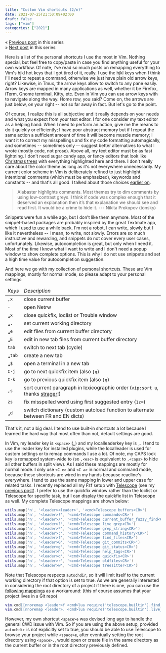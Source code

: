 ```yaml
---
title: "Custom Vim shortcuts (2/n)"
date: 2021-07-25T21:50:09+02:00
draft: false
tags: ["vim"]
categories: ["2021"]
---
```


« [Previous post](/post/modern-neovim/) in this series<br>
» [Next post](/post/vim-lsp/) in this series

Here is a list of the personal shortcuts I use the most in Vim. Nothing special, but feel free to copy/paste in case you find anything useful for your own workflow. Of note, I've read so much posts on remapping everything to Vim's hjkl hot keys that I got tired of it, really. I use the hjkl keys when I think I'll need to repeat a command, otherwise we just have plain old arrow keys, right? Likewise, in Tmux, the arrow keys allow to switch to any pane easily. Arrow keys are mapped in many applications as well, whether it be Firefox, iTerm, Gnome terminal, Kitty, etc. Even in Vim you can use arrow keys with <C-w> to navigate along the way. Home row, you said? Come on, the arrows are just below, on your right -- not so far away in fact. But let's go to the point.

Of course, I realize this is all subjective and it really depends on your needs and what you expect from your text editor. I for one consider my text editor as a helping hand: When I need to perform an action, give me the means to do it quickly or efficiently; I have poor abstract memory but if I repeat the same action a sufficient amount of time it will become muscle memory; I want it to correct my misspellings and fix my code formatting automagically, and sometimes -- sometimes only -- suggest better alternatives to what I wrote (mostly code, not prose). Above all, my text editor must be as fast lightning. I don't need sugar candy app, or fancy editors that look like [Christmas trees](https://arxiv.org/abs/2008.06030v2) with everything highlighted here and there. I don't really care about the color theme as long as it's not everywhere unnecessarily. My current color scheme in Vim is deliberately refined to just highlight intentional comments (which must be emphasized), keywords and constants -- and that's all good. I talked about those choices [earlier on](/post/monochrome-color-scheme/).

> Alabaster highlights comments. Most themes try to dim comments by using low-contrast greys. I think if code was complex enough that it deserved an explanation then it’s that explanation we should see and read first. It would be a crime to hide it. --- Nikita Prokopov (tonsky)

Snippets were fun a while ago, but I don't like them anymore. Most of the snippet-based packages are probably inspired by the great Textmate app, which I [used](/post/emacs-versus-textmate/) [to use](/post/textmate2/) a while back. I'm not a robot, I can write, slowly but I like it nevertheless -- I mean, to write, not slowly. Errors are so much instructive and rewarding, and snippets do not cover every user cases, unfortunately. Likewise, autocompletion is great, but only when I need it. Most of the time I know what I want to write and I don't need a popup window to show complete options. This is why I do not use snippets and set a high time value for autocompletion suggestion.

And here we go with my collection of personal shortcuts. These are Vim mappings, mostly for normal mode, so please adapt to your personal settings:

<table border="0">
<thead>
<tr>
<td><em>Keys</em></td>
<td><em>Description</em></td>
</tr>
</thead>
<tbody>
<tr><td><code>,x</code></td><td>close current buffer</td></tr>
<tr><td><code>-</code></td><td>open Netrw</td></tr>
<tr><td><code>␣x</code></td><td>close quickfix, loclist or Trouble window</td></tr>
<tr><td><code>␣.</code></td><td>set current working directory</td></tr>
<tr><td><code>␣e</code></td><td>edit files from current buffer directory</td></tr>
<tr><td><code>␣E</code></td><td>edit in new tab files from current buffer directory</td></tr>
<tr><td><code>tab</code></td><td>switch to next tab (cycle)</td></tr>
<tr><td><code>␣tab</code></td><td>create a new tab</td></tr>
<tr><td><code>␣$</code></td><td>open a terminal in a new tab</td></tr>
<tr><td><code>C-j</code></td><td>go to next quickfix item (also <code>]q</code>)</td></tr>
<tr><td><code>C-k</code></td><td>go to previous quickfix item (also <code>[q</code>)</td></tr>
<tr><td><code>,s</code></td><td>sort current paragraph in lexicographic order (<code>vip:sort u<CR></code>, thanks <a href="https://strager.net/essays.html">strager</a>!)</td></tr>
<tr><td><code>zs</code></td><td>fix misspelled word using first suggested entry (<code>1z=</code>)</td></tr>
<tr><td><code>␣d</code></td><td>switch dictionary (custom autoload function to alternate between FR and EN dicts)</td></tr>
</tbody>
</table>

That's it, not a big deal. I tend to use built-in shortcuts a lot because I learned the hard way that most often than not, default settings are good.

In Vim, my leader key is `<space>` (`␣`) and my localleaderkey key is `,`. I tend to use the leader key for installed plugins, while the localleader is used for custom settings or to remap commands I use a lot. Of note, my CAPS lock key is remapped system-wide to <Esc> (so `,<esc>` is equivalent to `,<caps>` to hide all other buffers in split view). As I said these mappings are mostly for normal mode. I only use `<C-e>` and `<C-a>` in normal and command mode, because these shortcuts are wired in my hands because readline's everywhere. I tend to use the same mapping in lower and upper case for related tasks. I recently replaced all my Fzf setup with [Telescope](https://github.com/nvim-telescope/telescope.nvim) (see my [previous post](/posts/modern-neovim/)). I prefer to use the quickfix window rather than the loclist or Telescope for specific task, but I can display the quickfix list in Telescope as well. My complete Telescope mappings are shown below:

```lua
utils.map('n', '<leader><leader>', '<cmd>Telescope buffers<CR>')
utils.map('n', '<leader>!', '<cmd>Telescope commands<CR>')
utils.map('n', '<leader>/', '<cmd>Telescope current_buffer_fuzzy_find<CR>')
utils.map('n', '<leader>?', '<cmd>Telescope live_grep<CR>')
utils.map('n', '<leader>*', '<cmd>Telescope grep_string<CR>')
utils.map('n', '<leader>:', '<cmd>Telescope command_history<CR>')
utils.map('n', '<leader>f', '<cmd>Telescope find_files<CR>')
utils.map('n', '<leader>G', '<cmd>Telescope git_commits<CR>')
utils.map('n', '<leader>g', '<cmd>Telescope git_status<CR>')
utils.map('n', '<leader>h', '<cmd>Telescope help_tags<CR>')
utils.map('n', '<leader>q', '<cmd>Telescope quickfix<CR>')
utils.map('n', '<leader>r', '<cmd>Telescope oldfiles<CR>')
utils.map('n', '<leader>w', '<cmd>Telescope treesitter<CR>')
```

Note that Telescope respects `autochdir`, so it will limit itself to the current working directory if that option is set to true. As we are generally interested in considering the root directory of a project if there is one, you can use the [following mappings](https://joalon.se/blog/Fuzzy-Finding-with-Telescope-in-Git.html) as a workaround: (this of course assumes that your project lives in a Git repo)

```lua
vim.cmd[[nnoremap <leader>f <cmd>lua require('telescope.builtin').find_files{ cwd = vim.fn.systemlist("git rev-parse --show-toplevel")[1] }<cr>]]
vim.cmd[[nnoremap <leader>. <cmd>lua require('telescope.builtin').live_grep{ cwd = vim.fn.systemlist("git rev-parse --show-toplevel")[1] }<cr>]]
```

However, my own shortcut `<space>e` was devised long ago to handle the general CWD issue with Vim. So if you are using the above setup, provided `autochdir` is not explicitly set to true, you should be able to use Telescope to browse your project while `<space>e`, after eventually setting the root directory using `<space>.`, would open or create file in the same directory as the current buffer or in the root directory previously defined.
